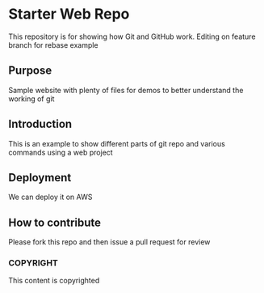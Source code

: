 # Starter Web Repo

This repository is for showing how Git and GitHub work. Editing on feature branch for rebase example

## Purpose

Sample website with plenty of files for demos to better understand the working of git

## Introduction

This is an example to show different parts of git repo and various commands using a web project

## Deployment

We can deploy it on AWS

## How to contribute

Please fork this repo and then issue a pull request for review

### COPYRIGHT
This content is copyrighted
